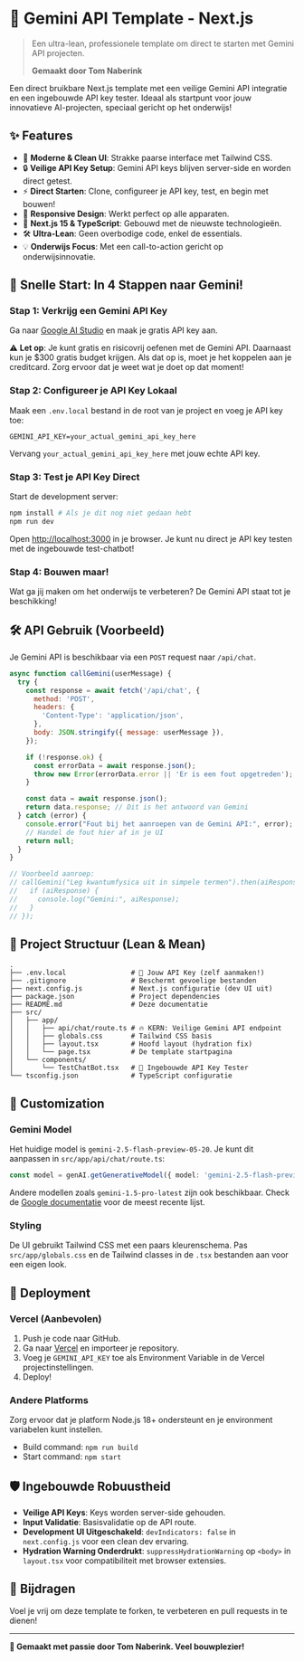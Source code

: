 # 🚀 Gemini API Template - Next.js

> Een ultra-lean, professionele template om direct te starten met Gemini API projecten.
>
> **Gemaakt door Tom Naberink**

Een direct bruikbare Next.js template met een veilige Gemini API integratie en een ingebouwde API key tester. Ideaal als startpunt voor jouw innovatieve AI-projecten, speciaal gericht op het onderwijs!

## ✨ Features

- 💜 **Moderne & Clean UI**: Strakke paarse interface met Tailwind CSS.
- 🔒 **Veilige API Key Setup**: Gemini API keys blijven server-side en worden direct getest.
- ⚡ **Direct Starten**: Clone, configureer je API key, test, en begin met bouwen!
- 📱 **Responsive Design**: Werkt perfect op alle apparaten.
- 🚀 **Next.js 15 & TypeScript**: Gebouwd met de nieuwste technologieën.
- 🛠️ **Ultra-Lean**: Geen overbodige code, enkel de essentials.
- 💡 **Onderwijs Focus**: Met een call-to-action gericht op onderwijsinnovatie.

## 🚀 Snelle Start: In 4 Stappen naar Gemini!

### Stap 1: Verkrijg een Gemini API Key
Ga naar [Google AI Studio](https://makersuite.google.com/app/apikey) en maak je gratis API key aan.

⚠️ **Let op**: Je kunt gratis en risicovrij oefenen met de Gemini API. Daarnaast kun je $300 gratis budget krijgen. Als dat op is, moet je het koppelen aan je creditcard. Zorg ervoor dat je weet wat je doet op dat moment!

### Stap 2: Configureer je API Key Lokaal
Maak een `.env.local` bestand in de root van je project en voeg je API key toe:

```env
GEMINI_API_KEY=your_actual_gemini_api_key_here
```
Vervang `your_actual_gemini_api_key_here` met jouw echte API key.

### Stap 3: Test je API Key Direct
Start de development server:
```bash
npm install # Als je dit nog niet gedaan hebt
npm run dev
```
Open [http://localhost:3000](http://localhost:3000) in je browser. Je kunt nu direct je API key testen met de ingebouwde test-chatbot!

### Stap 4: Bouwen maar!
Wat ga jij maken om het onderwijs te verbeteren? De Gemini API staat tot je beschikking!

## 🛠️ API Gebruik (Voorbeeld)

Je Gemini API is beschikbaar via een `POST` request naar `/api/chat`.

```javascript
async function callGemini(userMessage) {
  try {
    const response = await fetch('/api/chat', {
      method: 'POST',
      headers: {
        'Content-Type': 'application/json',
      },
      body: JSON.stringify({ message: userMessage }),
    });

    if (!response.ok) {
      const errorData = await response.json();
      throw new Error(errorData.error || 'Er is een fout opgetreden');
    }

    const data = await response.json();
    return data.response; // Dit is het antwoord van Gemini
  } catch (error) {
    console.error("Fout bij het aanroepen van de Gemini API:", error);
    // Handel de fout hier af in je UI
    return null;
  }
}

// Voorbeeld aanroep:
// callGemini("Leg kwantumfysica uit in simpele termen").then(aiResponse => {
//   if (aiResponse) {
//     console.log("Gemini:", aiResponse);
//   }
// });
```

## 📁 Project Structuur (Lean & Mean)

```
.
├── .env.local                # 🔑 Jouw API Key (zelf aanmaken!)
├── .gitignore                # Beschermt gevoelige bestanden
├── next.config.js            # Next.js configuratie (dev UI uit)
├── package.json              # Project dependencies
├── README.md                 # Deze documentatie
├── src/
│   ├── app/
│   │   ├── api/chat/route.ts # 🔥 KERN: Veilige Gemini API endpoint
│   │   ├── globals.css       # Tailwind CSS basis
│   │   ├── layout.tsx        # Hoofd layout (hydration fix)
│   │   └── page.tsx          # De template startpagina
│   └── components/
│       └── TestChatBot.tsx   # 💬 Ingebouwde API Key Tester
└── tsconfig.json             # TypeScript configuratie
```

## 🎨 Customization

### Gemini Model
Het huidige model is `gemini-2.5-flash-preview-05-20`. Je kunt dit aanpassen in `src/app/api/chat/route.ts`:
```typescript
const model = genAI.getGenerativeModel({ model: 'gemini-2.5-flash-preview-05-20' });
```
Andere modellen zoals `gemini-1.5-pro-latest` zijn ook beschikbaar. Check de [Google documentatie](https://ai.google.dev/models/gemini) voor de meest recente lijst.

### Styling
De UI gebruikt Tailwind CSS met een paars kleurenschema. Pas `src/app/globals.css` en de Tailwind classes in de `.tsx` bestanden aan voor een eigen look.

## 🚀 Deployment

### Vercel (Aanbevolen)
1. Push je code naar GitHub.
2. Ga naar [Vercel](https://vercel.com) en importeer je repository.
3. Voeg je `GEMINI_API_KEY` toe als Environment Variable in de Vercel projectinstellingen.
4. Deploy!

### Andere Platforms
Zorg ervoor dat je platform Node.js 18+ ondersteunt en je environment variabelen kunt instellen.
- Build command: `npm run build`
- Start command: `npm start`

## 🛡️ Ingebouwde Robuustheid
- **Veilige API Keys**: Keys worden server-side gehouden.
- **Input Validatie**: Basisvalidatie op de API route.
- **Development UI Uitgeschakeld**: `devIndicators: false` in `next.config.js` voor een clean dev ervaring.
- **Hydration Warning Onderdrukt**: `suppressHydrationWarning` op `<body>` in `layout.tsx` voor compatibiliteit met browser extensies.

## 🤝 Bijdragen
Voel je vrij om deze template te forken, te verbeteren en pull requests in te dienen!

---

**💜 Gemaakt met passie door Tom Naberink. Veel bouwplezier!**